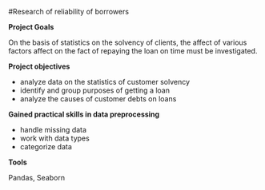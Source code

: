 #Research of reliability of borrowers

**Project Goals**

On the basis of statistics on the solvency of clients, the affect of various factors affect on the fact of repaying the loan on time must be investigated. 

**Project objectives**

-  analyze data on the statistics of customer solvency
-  identify and group purposes of getting a loan
-  analyze the causes of customer debts on loans

**Gained practical skills in data preprocessing**

- handle missing data
- work with data types
- categorize data

**Tools**

Pandas, Seaborn


